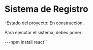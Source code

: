 <h1> Sistema de Registro </h1>

-Estado del proyecto: En construcción.

Para ejecutar el sistema, debes poner: 

---npm install react´´
